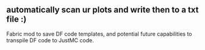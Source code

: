 ## automatically scan ur plots and write then to a txt file :)
Fabric mod to save DF code templates, and potential future capabilities to transpile DF code to JustMC code.
